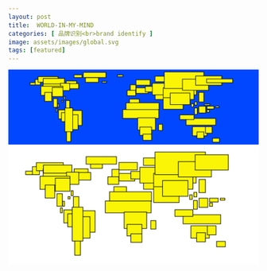 ```yaml
---
layout: post
title:  WORLD-IN-MY-MIND
categories: [ 品牌识别<br>brand identify ]
image: assets/images/global.svg
tags: [featured]
---
```

![](/assets/images/world.svg)
![](/assets/images/global_trans.svg)
